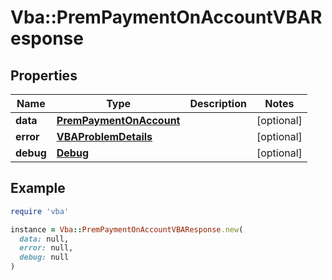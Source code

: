 # Vba::PremPaymentOnAccountVBAResponse

## Properties

| Name | Type | Description | Notes |
| ---- | ---- | ----------- | ----- |
| **data** | [**PremPaymentOnAccount**](PremPaymentOnAccount.md) |  | [optional] |
| **error** | [**VBAProblemDetails**](VBAProblemDetails.md) |  | [optional] |
| **debug** | [**Debug**](Debug.md) |  | [optional] |

## Example

```ruby
require 'vba'

instance = Vba::PremPaymentOnAccountVBAResponse.new(
  data: null,
  error: null,
  debug: null
)
```

